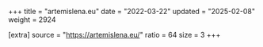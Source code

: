 +++
title = "artemislena.eu"
date = "2022-03-22"
updated = "2025-02-08"
weight = 2924

[extra]
source = "https://artemislena.eu/"
ratio = 64
size = 3
+++
